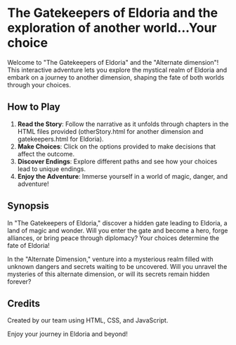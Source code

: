 # The Gatekeepers of Eldoria and the exploration of another world...Your choice

Welcome to "The Gatekeepers of Eldoria" and the "Alternate dimension"! This interactive adventure lets you explore the mystical realm of Eldoria and embark on a journey to another dimension, shaping the fate of both worlds through your choices.

## How to Play

1. **Read the Story**: Follow the narrative as it unfolds through chapters in the HTML files provided (otherStory.html for another dimension and gatekeepers.html for Eldoria).
2. **Make Choices**: Click on the options provided to make decisions that affect the outcome.
3. **Discover Endings**: Explore different paths and see how your choices lead to unique endings.
4. **Enjoy the Adventure**: Immerse yourself in a world of magic, danger, and adventure!

## Synopsis

In "The Gatekeepers of Eldoria," discover a hidden gate leading to Eldoria, a land of magic and wonder. Will you enter the gate and become a hero, forge alliances, or bring peace through diplomacy? Your choices determine the fate of Eldoria!

In the "Alternate Dimension," venture into a mysterious realm filled with unknown dangers and secrets waiting to be uncovered. Will you unravel the mysteries of this alternate dimension, or will its secrets remain hidden forever?

## Credits

Created by our team using HTML, CSS, and JavaScript.

Enjoy your journey in Eldoria and beyond!
